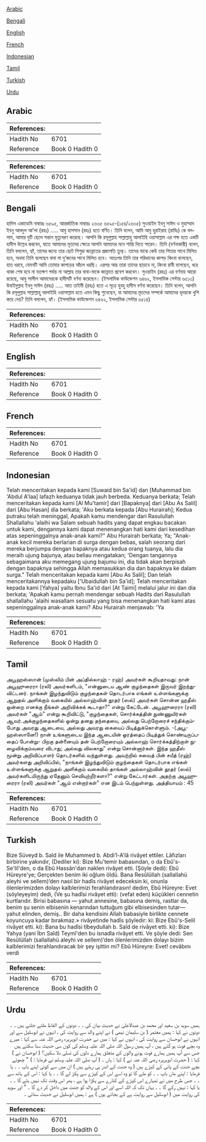[Arabic](#arabic)

[Bengali](#bengali)

[English](#english)

[French](#french)

[Indonesian](#indonesian)

[Tamil](#tamil)

[Turkish](#turkish)

[Urdu](#urdu)

## Arabic


<div dir="rtl" lang="ar" style={{fontSize:'larger',backgroundColor:'#f8f9fa',padding:20}}>

</div>
<div style={{backgroundColor:'#f8f9fa',padding:20, marginBottom: 10}}><table> <thead> <tr> <th>References:</th> <th></th> </tr> </thead> <tbody><tr><td>Hadith No</td><td>6701</td></tr><tr><td>Reference</td><td>Book 0 Hadith 0</td></tr></tbody></table></div>


<div dir="rtl" lang="ar" style={{fontSize:'larger',backgroundColor:'#f8f9fa',padding:20}}>

</div>
<div style={{backgroundColor:'#f8f9fa',padding:20, marginBottom: 10}}><table> <thead> <tr> <th>References:</th> <th></th> </tr> </thead> <tbody><tr><td>Hadith No</td><td>6701</td></tr><tr><td>Reference</td><td>Book 0 Hadith 0</td></tr></tbody></table></div>

## Bengali


<div dir="ltr" lang="bn" style={{fontSize:'larger',backgroundColor:'#f8f9fa',padding:20}}>
হাদিস একাডেমি নাম্বারঃ ৬৫৯৫, আন্তর্জাতিক নাম্বারঃ ২৬৩৫ ৬৫৯৫-(১৫৪/২৬৩৫) সুওয়াইদ ইবনু সাঈদ ও মুহাম্মাদ ইবনু আবদুল আ’লা (রহঃ) ..... আবু হাসসান (রহঃ) হতে বর্ণিত। তিনি বলেন, আমি আবু হুরাইরাহ (রাযিঃ) কে বললাম, আমার দুটি ছেলে সন্তান মৃত্যুবরণ করেছে। আপনি কি রসূলুল্লাহ সাল্লাল্লাহু আলাইহি ওয়াসাল্লাম এর পক্ষ হতে একটি হাদীস উল্লেখ করবেন, যাতে আমাদের মৃতদের ক্ষেত্রে আপনি আমাদের মনে শান্তি দিতে পারেন। তিনি (বর্ণনাকারী) বলেন, তিনি বললেন, হ্যাঁ, তাদের জন্যে তার ছোট শিশুরা জান্নাতের প্রজাপতি তুল্য। তাদের মাঝে কেউ তার পিতার সাথে মিলিত হবে, অথবা তিনি বলেছেন বাবা মা দু’জনের সাথে মিলিত হবে। অতঃপর তিনি তার পরিধানের কাপড় কিংবা বলেছেন, হাত ধরবে, যেমনটি আমি তোমার কাপড়ের আঁচল ধরছি। এরপর আর তারা তাদের ছাড়বে না, কিংবা রাবী বলেছেন, ধরে থাকা শেষ হবে না যতক্ষণ পর্যন্ত না আল্লাহ তার বাবা-মাকে জান্নাতে প্রবেশ করবেন। সুওয়াইদ (রহঃ) এর বর্ণনায় আরো রয়েছে, আবু সালীল আমাদেরকে হাদীসটি বর্ণনা করেছেন। (ইসলামিক ফাউন্ডেশন ৬৪৬২, ইসলামিক সেন্টার ৬৫১৩) উবাইদুল্লাহ ইবনু সাঈদ (রহঃ) ..... আত তাইমী (রহঃ) হতে এ সূত্রে হুবহু হাদীস বর্ণনা করেছেন। তিনি বলেন, আপনি কি রসূলুল্লাহ সাল্লাল্লাহু আলাইহি ওয়াসাল্লাম হতে এমন কিছু শুনেছেন, যা আমাদের মৃতদের সম্পর্কে আমাদের হৃদয়কে খুশি করে দেয়? তিনি বললেন, হ্যাঁ। (ইসলামিক ফাউন্ডেশন ৬৪৬২, ইসলামিক সেন্টার ৬৫১৪)
</div>
<div style={{backgroundColor:'#f8f9fa',padding:20, marginBottom: 10}}><table> <thead> <tr> <th>References:</th> <th></th> </tr> </thead> <tbody><tr><td>Hadith No</td><td>6701</td></tr><tr><td>Reference</td><td>Book 0 Hadith 0</td></tr></tbody></table></div>

## English


<div dir="ltr" lang="en" style={{fontSize:'larger',backgroundColor:'#f8f9fa',padding:20}}>

</div>
<div style={{backgroundColor:'#f8f9fa',padding:20, marginBottom: 10}}><table> <thead> <tr> <th>References:</th> <th></th> </tr> </thead> <tbody><tr><td>Hadith No</td><td>6701</td></tr><tr><td>Reference</td><td>Book 0 Hadith 0</td></tr></tbody></table></div>

## French


<div dir="ltr" lang="fr" style={{fontSize:'larger',backgroundColor:'#f8f9fa',padding:20}}>

</div>
<div style={{backgroundColor:'#f8f9fa',padding:20, marginBottom: 10}}><table> <thead> <tr> <th>References:</th> <th></th> </tr> </thead> <tbody><tr><td>Hadith No</td><td>6701</td></tr><tr><td>Reference</td><td>Book 0 Hadith 0</td></tr></tbody></table></div>

## Indonesian


<div dir="ltr" lang="id" style={{fontSize:'larger',backgroundColor:'#f8f9fa',padding:20}}>
Telah menceritakan kepada kami [Suwaid bin Sa'id] dan [Muhammad bin 'Abdul A'laa] lafazh keduanya tidak jauh berbeda. Keduanya berkata; Telah menceritakan kepada kami [Al Mu'tamir] dari [Bapaknya] dari [Abu As Salil] dari [Abu Hasan] dia berkata; 'Aku berkata kepada [Abu Hurairah]; Kedua putraku telah meninggal, Apakah kamu mendengar dari Rasulullah Shallallahu 'alaihi wa Salam sebuah hadits yang dapat engkau bacakan untuk kami, dengannya kami dapat menenangkan hati kami dari kesedihan atas sepeninggalnya anak-anak kami?" Abu Hurairah berkata; Ya; "Anak-anak kecil mereka berlarian di surga dengan bebas, salah seorang dari mereka berjumpa dengan bapaknya atau kedua orang tuanya, lalu dia meraih ujung bajunya, atau beliau mengatakan; 'Dengan tangannya sebagaimana aku memegang ujung bajumu ini, dia tidak akan berpisah dengan bapaknya sehingga Allah memasukkan dia dan bapaknya ke dalam surga." Telah menceritakan kepada kami [Abu As Salil]; Dan telah menceritakannya kepadaku ['Ubaidullah bin Sa'id]; Telah menceritakan kepada kami [Yahya] yaitu Ibnu Sa'id dari [At Taimi] melalui jalur ini dan dia berkata; 'Apakah kamu pernah mendengar sebuah Hadits dari Rasulullah shallallahu 'alaihi wasallam sesuatu yang bisa menenangkan hati kami atas sepeninggalnya anak-anak kami? Abu Hurairah menjawab: 'Ya
</div>
<div style={{backgroundColor:'#f8f9fa',padding:20, marginBottom: 10}}><table> <thead> <tr> <th>References:</th> <th></th> </tr> </thead> <tbody><tr><td>Hadith No</td><td>6701</td></tr><tr><td>Reference</td><td>Book 0 Hadith 0</td></tr></tbody></table></div>

## Tamil


<div dir="ltr" lang="ta" style={{fontSize:'larger',backgroundColor:'#f8f9fa',padding:20}}>
அபூஹஸ்ஸான் (முஸ்லிம் பின் அப்தில்லாஹ் - ரஹ்) அவர்கள் கூறியதாவது: நான் அபூஹுரைரா (ரலி) அவர்களிடம், "என்னுடைய ஆண் குழந்தைகள் இருவர் இறந்துவிட்டனர். நாங்கள் இழந்துவிடும் குழந்தைகள் தொடர்பாக எங்கள் உள்ளங்களுக்கு ஆறுதல் அளிக்கும் வகையில் அல்லாஹ்வின் தூதர் (ஸல்) அவர்கள் சொன்ன ஹதீஸ் ஒன்றை எனக்கு நீங்கள் அறிவிக்கக் கூடாதா?" என்று கேட்டேன். அபூஹுரைரா (ரலி) அவர்கள் "ஆம்" என்று கூறிவிட்டு, "குழந்தைகள், சொர்க்கத்தின் நுண்ணுயிர்கள் ஆவர்.அக்குழந்தைகளில் ஒன்று தனது தந்தையை, அல்லது பெற்றோரைச் சந்திக்கும்போது அவரது ஆடையை, அல்லது அவரது கையைப் பிடித்துக்கொள்ளும். -(அபூஹஸ்ஸானே!) நான் உங்களுடைய இந்த ஆடையின் ஓரத்தைப் பிடித்துக் கொண்டிருப்பதைப் போன்று- பிறகு தன்னையும் தன் பெற்றோரையும் அல்லாஹ் சொர்க்கத்திற்குள் நுழைவிக்கும்வரை விடாது; அல்லது விலகாது" என்று சொன்னார்கள். இந்த ஹதீஸ் மூன்று அறிவிப்பாளர் தொடர்களில் வந்துள்ளது. அவற்றில் சுவைத் பின் சயீத் (ரஹ்) அவர்களது அறிவிப்பில், "நாங்கள் இழந்துவிடும் குழந்தைகள் தொடர்பாக எங்கள் உள்ளங்களுக்கு ஆறுதல் அளிக்கும் வகையில் தாங்கள் அல்லாஹ்வின் தூதர் (ஸல்) அவர்களிடமிருந்து ஏதேனும் செவியுற்றீர்களா?" என்று கேட்டார்கள். அதற்கு அபூஹுரைரா (ரலி) அவர்கள் "ஆம் என்றார்கள்" என இடம் பெற்றுள்ளது. அத்தியாயம் : 45
</div>
<div style={{backgroundColor:'#f8f9fa',padding:20, marginBottom: 10}}><table> <thead> <tr> <th>References:</th> <th></th> </tr> </thead> <tbody><tr><td>Hadith No</td><td>6701</td></tr><tr><td>Reference</td><td>Book 0 Hadith 0</td></tr></tbody></table></div>

## Turkish


<div dir="ltr" lang="tr" style={{fontSize:'larger',backgroundColor:'#f8f9fa',padding:20}}>
Bize Süveyd b. Saîd ile Muhammed b. Abdi’l-A'lâ rivâyet ettiler. Lâfızları birbirine yakındır, (Dediler ki): Bize Mu'temir babasından, o da Ebû's-Se'lil'den, o da Ebû Hassân'dan naklen rivâyet etti. (Şöyle dedi): Ebû Hüreyre'ye; Gerçekten benim iki oğlum öldü. Bana Resûlüllah (sallallahü aleyhi ve sellem)’den nasıl bir hadîs rivâyet edeceksin ki, onunla ölenlerimizden dolayı kalblerimizi ferahlandırasın! dedim, Ebû Hüreyre: Evet (söyleyeyim) dedi, (Ve şu hadîsi rivâyet etti): (vefat eden) küçükleri cennetin kurtlarıdır. Birisi babasına — yahut annesine, babasına demiş, rastlar da, benim şu senin elbisenin kenarından tuttuğum gibi elbisesinden tutar— yahut elinden, demiş.. Bir daha kendisini Allah babasiyle birlikte cennete koyuncuya kadar bırakmaz.» rivâyetinde hadîs şöyledir: ki: Bize Ebû's-Selil rivâyet etti. ki): Bana bu hadîsi tîbeydullah b. Saîd de rivâyet etti. ki): Bize Yahya (yani İbn Saîd) Teymî'den bu isnadla rivâyet etti. Ve şöyle dedi: Sen Resûlüllah (sallallahü aleyhi ve sellem)’den ölenlerimizden dolayı bizim kalblerimizi ferahlandıracak bir şey işittin mi? Ebû Hüreyre: Evet! cevâbını verdi
</div>
<div style={{backgroundColor:'#f8f9fa',padding:20, marginBottom: 10}}><table> <thead> <tr> <th>References:</th> <th></th> </tr> </thead> <tbody><tr><td>Hadith No</td><td>6701</td></tr><tr><td>Reference</td><td>Book 0 Hadith 0</td></tr></tbody></table></div>

## Urdu


<div dir="rtl" lang="ur" style={{fontSize:'larger',backgroundColor:'#f8f9fa',padding:20}}>
ہمیں سوید بن سعید اور محمد بن عبدالاعلیٰ نے حدیث بیان کی ۔ ۔ دونوں کے الفاظ ملتے جلتے ہیں ۔ ۔ دونوں نے کہا : ہمیں معتمر ( بن سلیمان تیمی ) نے اپنے والد سے روایت کی ، انہوں نے ابوسلیل سے اور انہوں نے ابوحسان سے روایت کی ، انہوں نے کہا : میں نے حضرت ابوہریرہ رضی اللہ عنہ سے کہا : میرے وہ بچے فوت ہو گئے ہیں ، آپ ہمیں رسول اللہ صلی اللہ علیہ وسلم کی کون سی حدیث سنا سکتے ہیں جس سے آپ ہمیں ہمارے فوت ہونے والوں کے متعلق ہمارے دلوں کی تسلی دلا سکیں؟ ( ابوحسان نے ) کہا : ( حضرت ابوہریرہ رضی اللہ عنہ نے ) کہا : ہاں ۔ ( آپ صلی اللہ علیہ وسلم نے فرمایا : ) " چھوٹے بچے جنت کے پانی کے کیڑے ہیں ( وہ جنت کے اندر ہی رہتے ہیں ) ان میں سے کوئی اپنے باپ ۔ ۔ یا فرمایا : اپنے ماں باپ ۔ ۔ کو ملے گا تو وہ اسے اس کے کپڑے سے پکڑ لے گا ۔ ۔ یا کہا : اس کے ہاتھ سے ۔ ۔ جس طرح میں نے تمہارے اس کپڑے کے کنارے سے پکڑا ہوا ہے ، پھر اس وقت تک نہیں ہٹے گا ۔ ۔ یا کہا : نہیں رکے گا ۔ ۔ یہاں تک کہ اللہ اسے اور اس کے والد کو جنت میں داخل کر دے گا ۔ " اور سوید کی روایت میں ( ابوسلیل سے روایت ہے کے بجائے یوں ) ہے : ہمیں ابوسلیل نے حدیث سنائی ۔
</div>
<div style={{backgroundColor:'#f8f9fa',padding:20, marginBottom: 10}}><table> <thead> <tr> <th>References:</th> <th></th> </tr> </thead> <tbody><tr><td>Hadith No</td><td>6701</td></tr><tr><td>Reference</td><td>Book 0 Hadith 0</td></tr></tbody></table></div>